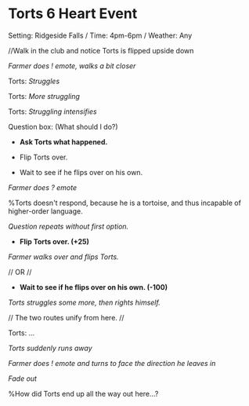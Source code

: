 # Torts 6 Heart Event

Setting: Ridgeside Falls / Time: 4pm-6pm / Weather: Any

//Walk in the club and notice Torts is flipped upside down

*Farmer does ! emote, walks a bit closer*

Torts: *Struggles*

Torts: *More struggling*

Torts: *Struggling intensifies*

Question box: (What should I do?)

- **Ask Torts what happened.**

- Flip Torts over.

- Wait to see if he flips over on his own.

*Farmer does ? emote*

%Torts doesn't respond, because he is a tortoise, and thus incapable of higher-order language.

*Question repeats without first option.*

- **Flip Torts over. (+25)**

*Farmer walks over and flips Torts.*

// OR //

- **Wait to see if he flips over on his own. (-100)**

*Torts struggles some more, then rights himself.*

// The two routes unify from here. //

Torts: ...

*Torts suddenly runs away*

*Farmer does ! emote and turns to face the direction he leaves in*

*Fade out*

%How did Torts end up all the way out here...?
